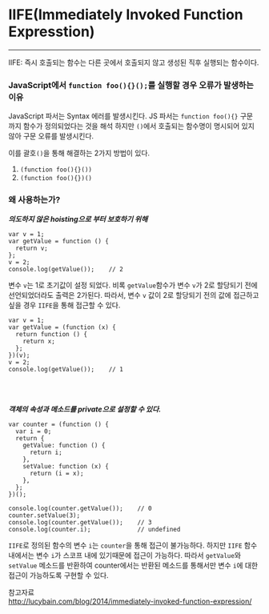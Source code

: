 # IIFE(Immediately Invoked Function Expresstion)

<hr>

IIFE: 즉시 호출되는 함수는 다른 곳에서 호출되지 않고 생성된 직후 실행되는 함수이다.

### JavaScript에서 `function foo(){}();`를 실행할 경우 오류가 발생하는 이유

JavaScript 파서는 Syntax 에러를 발생시킨다. JS 파서는 `function foo(){}` 구문 까지 함수가 정의되었다는 것을 해석 하지만 `()`에서 호출되는 함수명이 명시되어 있지 않아 구문 오류를 발생시킨다.

이를 괄호`()`을 통해 해결하는 2가지 방법이 있다.

1. `(function foo(){}())`
2. `(function foo(){})()`

### 왜 사용하는가?

**_의도하지 않은 hoisting으로 부터 보호하기 위해_**

```
var v = 1;
var getValue = function () {
  return v;
};
v = 2;
console.log(getValue());    // 2
```

변수 `v`는 1로 초기값이 설정 되었다. 비록 `getValue`함수가 변수 `v`가 2로 할당되기 전에 선언되었더라도 출력은 2가된다. 따라서, 변수 `v` 값이 2로 할당되기 전의 값에 접근하고 싶을 경우 `IIFE`을 통해 접근할 수 있다.

```
var v = 1;
var getValue = (function (x) {
  return function () {
    return x;
  };
})(v);
v = 2;
console.log(getValue());    // 1
```

<br></br>

**_객체의 속성과 메소드를 private으로 설정할 수 있다._**

```
var counter = (function () {
  var i = 0;
  return {
    getValue: function () {
      return i;
    },
    setValue: function (x) {
      return (i = x);
    },
  };
})();

console.log(counter.getValue());    // 0
counter.setValue(3);
console.log(counter.getValue());    // 3
console.log(counter.i);             // undefined
```

`IIFE`로 정의된 함수의 변수 `i`는 `counter`을 통해 접근이 불가능하다. 하지만 `IIFE` 함수 내에서는 변수 `i`가 스코프 내에 있기때문에 접근이 가능하다. 따라서 `getValue`와 `setValue` 메소드를 반환하여 counter에서는 반환된 메소드를 통해서만 변수 `i`에 대한 접근이 가능하도록 구현할 수 있다.

참고자료\
http://lucybain.com/blog/2014/immediately-invoked-function-expression/
